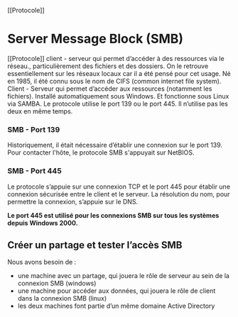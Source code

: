 [[Protocole]]
# Server Message Block (SMB)
[[Protocole]] client - serveur qui permet d’accéder à des ressources via le réseau., particulièrement des fichiers et des dossiers.
On le retrouve essentiellement sur les réseaux locaux car il a été pensé pour cet usage.
Né en 1985, il été connu sous le nom de CIFS (common internet file system).
Client - Serveur qui permet d’accéder aux ressources (notamment les fichiers).
Installé automatiquement sous Windows. Et fonctionne sous Linux via SAMBA.
Le protocole utilise le port 139 ou le port 445. Il n’utilise pas les deux en même temps.

### SMB - Port 139
Historiquement, il était nécessaire d’établir une connexion sur le port 139. Pour contacter l'hôte, le protocole SMB s'appuyait sur NetBIOS.

### SMB - Port 445
Le protocole s’appuie sur une connexion TCP et le port 445 pour établir une connexion sécurisée entre le client et le serveur. La résolution du nom, pour permettre la connexion, s’appuie sur le DNS.

**Le port 445 est utilisé pour les connexions SMB sur tous les systèmes depuis Windows 2000.**

## Créer un partage et tester l’accès SMB
Nous avons besoin de :
- une machine avec un partage, qui jouera le rôle de serveur au sein de la connexion SMB (windows)
- une machine pour accéder aux données, qui jouera le rôle de client dans la connexion SMB (linux)
- les deux machines font partie d’un même domaine Active Directory